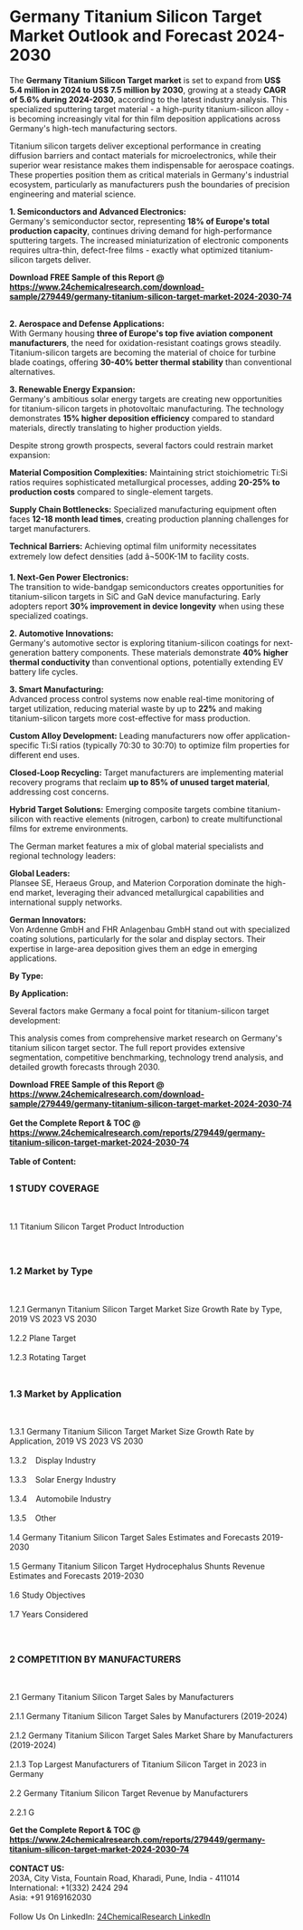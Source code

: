 <h1>Germany Titanium Silicon Target Market Outlook and Forecast 2024-2030</h1><p>The <strong>Germany Titanium Silicon Target market</strong> is set to expand from <strong>US$ 5.4 million in 2024 to US$ 7.5 million by 2030</strong>, growing at a steady <strong>CAGR of 5.6% during 2024-2030</strong>, according to the latest industry analysis. This specialized sputtering target material - a high-purity titanium-silicon alloy - is becoming increasingly vital for thin film deposition applications across Germany's high-tech manufacturing sectors.</p><p>Titanium silicon targets deliver exceptional performance in creating diffusion barriers and contact materials for microelectronics, while their superior wear resistance makes them indispensable for aerospace coatings. These properties position them as critical materials in Germany's industrial ecosystem, particularly as manufacturers push the boundaries of precision engineering and material science.</p><p><strong>1. Semiconductors and Advanced Electronics:</strong><br>
Germany's semiconductor sector, representing <strong>18% of Europe's total production capacity</strong>, continues driving demand for high-performance sputtering targets. The increased miniaturization of electronic components requires ultra-thin, defect-free films - exactly what optimized titanium-silicon targets deliver.</p><div><b>Download FREE Sample of this Report @ 
            <a href="https://www.24chemicalresearch.com/download-sample/279449/germany-titanium-silicon-target-market-2024-2030-74">
            https://www.24chemicalresearch.com/download-sample/279449/germany-titanium-silicon-target-market-2024-2030-74</a></b></div><br><p><strong>2. Aerospace and Defense Applications:</strong><br>
With Germany housing <strong>three of Europe's top five aviation component manufacturers</strong>, the need for oxidation-resistant coatings grows steadily. Titanium-silicon targets are becoming the material of choice for turbine blade coatings, offering <strong>30-40% better thermal stability</strong> than conventional alternatives.</p><p><strong>3. Renewable Energy Expansion:</strong><br>
Germany's ambitious solar energy targets are creating new opportunities for titanium-silicon targets in photovoltaic manufacturing. The technology demonstrates <strong>15% higher deposition efficiency</strong> compared to standard materials, directly translating to higher production yields.</p><p>Despite strong growth prospects, several factors could restrain market expansion:</p><p><strong>Material Composition Complexities:</strong> Maintaining strict stoichiometric Ti:Si ratios requires sophisticated metallurgical processes, adding <strong>20-25% to production costs</strong> compared to single-element targets.</p><p><strong>Supply Chain Bottlenecks:</strong> Specialized manufacturing equipment often faces <strong>12-18 month lead times</strong>, creating production planning challenges for target manufacturers.</p><p><strong>Technical Barriers:</strong> Achieving optimal film uniformity necessitates extremely low defect densities (add â¬500K-1M to facility costs.</p><p><strong>1. Next-Gen Power Electronics:</strong><br>
The transition to wide-bandgap semiconductors creates opportunities for titanium-silicon targets in SiC and GaN device manufacturing. Early adopters report <strong>30% improvement in device longevity</strong> when using these specialized coatings.</p><p><strong>2. Automotive Innovations:</strong><br>
Germany's automotive sector is exploring titanium-silicon coatings for next-generation battery components. These materials demonstrate <strong>40% higher thermal conductivity</strong> than conventional options, potentially extending EV battery life cycles.</p><p><strong>3. Smart Manufacturing:</strong><br>
Advanced process control systems now enable real-time monitoring of target utilization, reducing material waste by up to <strong>22%</strong> and making titanium-silicon targets more cost-effective for mass production.</p><p><strong>Custom Alloy Development:</strong> Leading manufacturers now offer application-specific Ti:Si ratios (typically 70:30 to 30:70) to optimize film properties for different end uses.</p><p><strong>Closed-Loop Recycling:</strong> Target manufacturers are implementing material recovery programs that reclaim <strong>up to 85% of unused target material</strong>, addressing cost concerns.</p><p><strong>Hybrid Target Solutions:</strong> Emerging composite targets combine titanium-silicon with reactive elements (nitrogen, carbon) to create multifunctional films for extreme environments.</p><p>The German market features a mix of global material specialists and regional technology leaders:</p><p><strong>Global Leaders:</strong><br>
Plansee SE, Heraeus Group, and Materion Corporation dominate the high-end market, leveraging their advanced metallurgical capabilities and international supply networks.</p><p><strong>German Innovators:</strong><br>
Von Ardenne GmbH and FHR Anlagenbau GmbH stand out with specialized coating solutions, particularly for the solar and display sectors. Their expertise in large-area deposition gives them an edge in emerging applications.</p><p><strong>By Type:</strong></p><p><strong>By Application:</strong></p><p>Several factors make Germany a focal point for titanium-silicon target development:</p><p>This analysis comes from comprehensive market research on Germany's titanium silicon target sector. The full report provides extensive segmentation, competitive benchmarking, technology trend analysis, and detailed growth forecasts through 2030.</p><div><b>Download FREE Sample of this Report @ 
            <a href="https://www.24chemicalresearch.com/download-sample/279449/germany-titanium-silicon-target-market-2024-2030-74">
            https://www.24chemicalresearch.com/download-sample/279449/germany-titanium-silicon-target-market-2024-2030-74</a></b></div><br><div><b>Get the Complete Report & TOC @ 
            <a href="https://www.24chemicalresearch.com/reports/279449/germany-titanium-silicon-target-market-2024-2030-74">
            https://www.24chemicalresearch.com/reports/279449/germany-titanium-silicon-target-market-2024-2030-74</a></b></div><br>
            <b>Table of Content:</b><p><h2><span style="font-size:16px"><strong>1 STUDY COVERAGE</strong></span></h2><br />
<p>1.1 Titanium Silicon Target Product Introduction</p><br />
<h2><span style="font-size:16px"><strong>1.2 Market by Type</strong></span></h2><br />
<p>1.2.1 Germanyn Titanium Silicon Target Market Size Growth Rate by Type, 2019 VS 2023 VS 2030<br /><br />
1.2.2 Plane Target&nbsp;&nbsp; &nbsp;<br /><br />
1.2.3 Rotating Target<br /><br />
<h2><span style="font-size:16px"><strong>1.3 Market by Application</strong></span></h2><br />
<p>1.3.1 Germany Titanium Silicon Target Market Size Growth Rate by Application, 2019 VS 2023 VS 2030<br /><br />
1.3.2&nbsp;&nbsp; &nbsp;Display Industry<br /><br />
1.3.3&nbsp;&nbsp; &nbsp;Solar Energy Industry<br /><br />
1.3.4&nbsp;&nbsp; &nbsp;Automobile Industry<br /><br />
1.3.5&nbsp;&nbsp; &nbsp;Other<br /><br />
1.4 Germany Titanium Silicon Target Sales Estimates and Forecasts 2019-2030<br /><br />
1.5 Germany Titanium Silicon Target Hydrocephalus Shunts Revenue Estimates and Forecasts 2019-2030<br /><br />
1.6 Study Objectives<br /><br />
1.7 Years Considered</p><br />
<h2><span style="font-size:16px"><strong>2 COMPETITION BY MANUFACTURERS</strong></span></h2><br />
<p>2.1 Germany Titanium Silicon Target Sales by Manufacturers<br /><br />
2.1.1 Germany Titanium Silicon Target Sales by Manufacturers (2019-2024)<br /><br />
2.1.2 Germany Titanium Silicon Target Sales Market Share by Manufacturers (2019-2024)<br /><br />
2.1.3 Top Largest Manufacturers of Titanium Silicon Target in 2023 in Germany<br /><br />
2.2 Germany Titanium Silicon Target Revenue by Manufacturers<br /><br />
2.2.1 G</p><div><b>Get the Complete Report & TOC @ 
            <a href="https://www.24chemicalresearch.com/reports/279449/germany-titanium-silicon-target-market-2024-2030-74">
            https://www.24chemicalresearch.com/reports/279449/germany-titanium-silicon-target-market-2024-2030-74</a></b></div><br><b>CONTACT US:</b><br>
            203A, City Vista, Fountain Road, Kharadi, Pune, India - 411014<br>
            International: +1(332) 2424 294<br>
            Asia: +91 9169162030 <br><br>
            Follow Us On LinkedIn: <a href="https://www.linkedin.com/company/24chemicalresearch/">24ChemicalResearch LinkedIn</a>
